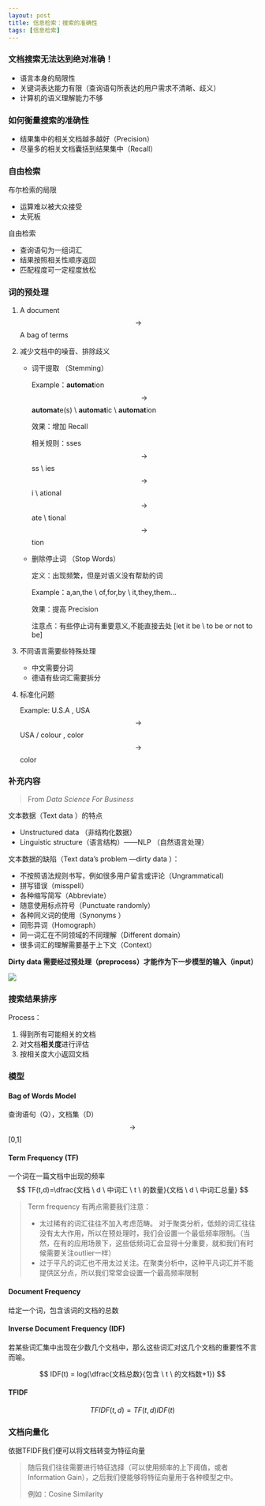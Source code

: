 ```yaml
---
layout: post
title: 信息检索：搜索的准确性
tags: [信息检索]
---
```


### 文档搜索无法达到绝对准确！

- 语言本身的局限性
- 关键词表达能力有限（查询语句所表达的用户需求不清晰、歧义）
- 计算机的语义理解能力不够

### 如何衡量搜索的准确性

- 结果集中的相关文档越多越好（Precision）
- 尽量多的相关文档囊括到结果集中（Recall）

### 自由检索

布尔检索的局限

- 运算难以被大众接受
- 太死板

自由检索

- 查询语句为一组词汇
- 结果按照相关性顺序返回
- 匹配程度可一定程度放松

### 词的预处理

1. A document $$\rightarrow$$ A bag of terms

2. 减少文档中的噪音、排除歧义

   - 词干提取 （Stemming）

     Example：**automat**ion $$\rightarrow$$ **automat**e(s) \ **automat**ic \ **automat**ion

     效果：增加 Recall

     相关规则：sses$$\rightarrow$$ss \ ies$$\rightarrow$$i \ ational$$\rightarrow$$ate \ tional$$\rightarrow$$tion

   - 删除停止词 （Stop Words）

     定义：出现频繁，但是对语义没有帮助的词

     Example：a,an,the \ of,for,by \ it,they,them...

     效果：提高 Precision

     注意点：有些停止词有重要意义,不能直接去处 [let it be \ to be or not to be]

3. 不同语言需要些特殊处理

   - 中文需要分词
   - 德语有些词汇需要拆分

4. 标准化问题

   Example: U.S.A , USA $$\rightarrow$$ USA  /  colour , color $$\rightarrow$$ color

### 补充内容 

> From *Data Science For Business*

文本数据（Text data ）的特点

- Unstructured data （非结构化数据）
- Linguistic structure（语言结构）——NLP （自然语言处理）

文本数据的缺陷（Text data’s problem —dirty data ）：

- 不按照语法规则书写，例如很多用户留言或评论（Ungrammatical)
- 拼写错误（misspell）
- 各种缩写简写（Abbreviate）
- 随意使用标点符号（Punctuate randomly）
- 各种同义词的使用（Synonyms ）
- 同形异词（Homograph）
- 同一词汇在不同领域的不同理解（Different domain）
- 很多词汇的理解需要基于上下文（Context）

**Dirty data 需要经过预处理（preprocess）才能作为下一步模型的输入（input）**

![](http://img.blog.csdn.net/20150916215636245)

### 搜索结果排序

Process：

1. 得到所有可能相关的文档
2. 对文档**相关度**进行评估
3. 按相关度大小返回文档



### 模型

#### Bag of Words Model

查询语句（Q），文档集（D）$$\rightarrow$$  [0,1]

#### Term Frequency  (TF)

一个词在一篇文档中出现的频率
$$
TF(t,d)=\dfrac{文档 \ d \ 中词汇 \ t \ 的数量}{文档 \ d \ 中词汇总量}
$$

> Term frequency 有两点需要我们注意：
>
> - 太过稀有的词汇往往不加入考虑范畴。 对于聚类分析，低频的词汇往往没有太大作用，所以在预处理时，我们会设置一个最低频率限制。（当然，在有的应用场景下，这些低频词汇会显得十分重要，就和我们有时候需要关注outlier一样）
> - 过于平凡的词汇也不用太过关注。在聚类分析中，这种平凡词汇并不能提供区分点，所以我们常常会设置一个最高频率限制

#### Document Frequency

给定一个词，包含该词的文档的总数

#### Inverse Document Frequency  (IDF)

若某些词汇集中出现在少数几个文档中，那么这些词汇对这几个文档的重要性不言而喻。

$$
IDF(t) = log(\dfrac{文档总数}{包含 \ t \ 的文档数+1})
$$

#### TFIDF

$$
TFIDF(t,d) = TF(t,d)IDF(t)
$$

### 文档向量化

依据TFIDF我们便可以将文档转变为特征向量 

> 随后我们往往需要进行特征选择（可以使用频率的上下阈值，或者Information Gain），之后我们便能够将特征向量用于各种模型之中。
>
> 例如：Cosine Similarity


